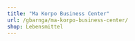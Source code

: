 ```yaml
---
title: "Ma Korpo Business Center"
url: /gbarnga/ma-korpo-business-center/
shop: Lebensmittel
---
```

